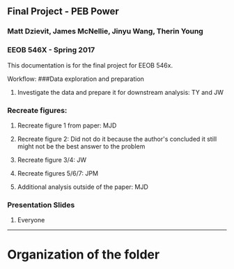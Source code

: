 ## Final Project - PEB Power  
### Matt Dzievit, James McNellie, Jinyu Wang, Therin Young

### EEOB 546X - Spring 2017

This documentation is for the final project for EEOB 546x.

Workflow:
###Data exploration and preparation
1. Investigate the data and prepare it for downstream analysis: TY and JW

### Recreate figures:
1. Recreate figure 1 from paper: MJD

2. Recreate figure 2: Did not do it because the author's concluded it still might not be the best answer to the problem

3. Recreate figure 3/4: JW

4. Recreate figures 5/6/7: JPM

5. Additional analysis outside of the paper: MJD


### Presentation Slides
1. Everyone


---
# Organization of the folder

